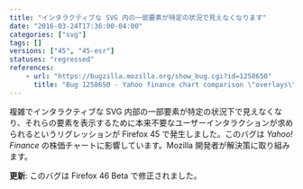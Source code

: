 ```yaml
---
title: "インタラクティブな SVG 内の一部要素が特定の状況で見えなくなります"
date: "2016-03-24T17:36:00-04:00"
categories: ["svg"]
tags: []
versions: ["45", "45-esr"]
statuses: "regressed"
references:
    - url: "https://bugzilla.mozilla.org/show_bug.cgi?id=1258650"
      title: "Bug 1258650 - Yahoo finance chart comparison \"overlays\" not displayed properly because of bad interaction with scaled clip and mask combo"
---
```

複雑でインタラクティブな SVG 内部の一部要素が特定の状況下で見えなくなり、それらの要素を表示するために本来不要なユーザーインタラクションが求められるというリグレッションが Firefox 45 で発生しました。このバグは *Yahoo! Finance* の株価チャートに影響しています。Mozilla 開発者が解決策に取り組みます。

**更新**: このバグは Firefox 46 Beta で修正されました。
